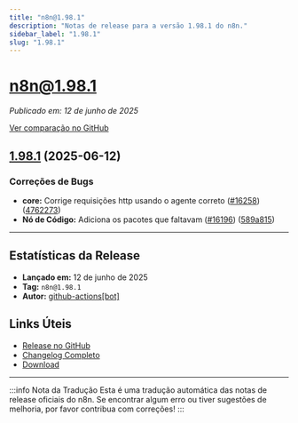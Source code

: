 ```yaml
---
title: "n8n@1.98.1"
description: "Notas de release para a versão 1.98.1 do n8n."
sidebar_label: "1.98.1"
slug: "1.98.1"
---
```


# n8n@1.98.1

*Publicado em: 12 de junho de 2025*

[Ver comparação no GitHub](https://github.com/n8n-io/n8n/compare/release/1.98.1...n8n@1.98.1)


## [1.98.1](https://github.com/n8n-io/n8n/compare/n8n@1.98.0...n8n@1.98.1) (2025-06-12)


### <ion-icon name="bug-outline"></ion-icon> Correções de Bugs

* **core:** Corrige requisições http usando o agente correto ([#16258](https://github.com/n8n-io/n8n/issues/16258)) ([4762273](https://github.com/n8n-io/n8n/commit/4762273a2679d1fa2895b331f0fa212a1c3f1770))
* **Nó de Código:** Adiciona os pacotes que faltavam ([#16196](https://github.com/n8n-io/n8n/issues/16196)) ([589a815](https://github.com/n8n-io/n8n/commit/589a815a51a943e8a15633a25d61dc2256c70588))

---

## <ion-icon name="stats-chart-outline"></ion-icon> Estatísticas da Release

- **Lançado em:** 12 de junho de 2025
- **Tag:** `n8n@1.98.1`
- **Autor:** [github-actions[bot]](https://github.com/apps/github-actions)

## <ion-icon name="link-outline"></ion-icon> Links Úteis

- [Release no GitHub](https://github.com/n8n-io/n8n/releases/tag/n8n%401.98.1)
- [Changelog Completo](https://github.com/n8n-io/n8n/compare/n8n@1.98.0...n8n@1.98.1)
- [Download](https://api.github.com/repos/n8n-io/n8n/tarball/n8n@1.98.1)

---

:::info Nota da Tradução
Esta é uma tradução automática das notas de release oficiais do n8n. Se encontrar algum erro ou tiver sugestões de melhoria, por favor contribua com correções!
:::